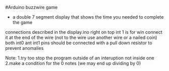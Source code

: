 #Arduino buzzwire game 


- a double 7 segment display that shows the time you needed to complete the game

connections described in the display.ino right on top
int 1 is for win connect it at the end of the wire (not to the wire use another wire or a nailed coin)
both int0 ant int1 pins should be connected with a pull down resistor to prevent anomalies


Note:
1.try too stop the program outside of an interuption not inside one
2.make a condition for the 0 notes (we may end up dividing by 0)
